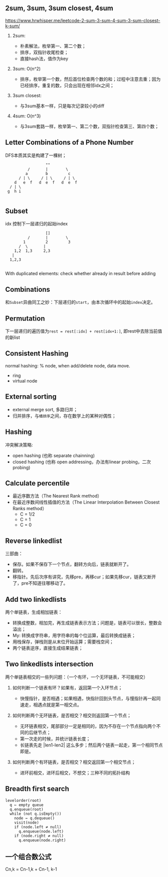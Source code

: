 ## 2sum, 3sum, 3sum closest, 4sum

<https://www.hrwhisper.me/leetcode-2-sum-3-sum-4-sum-3-sum-closest-k-sum/>

1. 2sum: 
	* 朴素解法，枚举第一、第二个数；
	* 排序，双指针收尾检查；
	* 直接hash法，值作为key
	
1. 3sum: O(n^2)
	* 排序，枚举第一个数，然后首位检查两个数的和；过程中注意去重；因为已经排序，重复的数，只会出现在相邻idx之间；
		
1. 3sum closest:
	* 与3sum基本一样，只是每次记录较小的diff
	
1. 4sum: O(n^3)
	* 与3sum套路一样，枚举第一、第二个数，双指针检查第三、第四个数；

## Letter Combinations of a Phone Number

DFS本质其实是构建了一棵树；

```
  			      ""
		  /	      |        \
		 a        b         c
      / | \     / | \     / | \
    d   e  f   d  e  f   d  e  f 
  / | \
 g  h i
	
```   

## Subset

idx 控制下一层递归的起始index

```
  			      []
		  /	      |        \
		1         2         3
      /  \       |        
    1,2  1,3     2,3     
   | 
  1,2,3
	
``` 
With duplicated elements: check whether already in result before adding

## Combinations

和`Subset`异曲同工之妙：下层递归的`start`，由本次循环中的起始`index`决定。

## Permutation

下一层递归的遍历值为`rest = rest[:idx] + rest[idx+1:]`, 即rest中去除当前值的新list

## Consistent Hashing

normal hashing: % node, when add/delete node, data move.

* ring
* virtual node

## External sorting

* external merge sort, 多路归并；
* 归并排序，与`桶排序`之间，存在数学上的某种对偶性；

## Hashing

冲突解决策略: 

* open hashing (也称 separate chainning)
* closed hashing (也称 open addressing，办法有linear probing，二次probing)

## Calculate percentile

* 最近序数方法（The Nearest Rank method）
* 在最近序数间线性插值的方法（The Linear Interpolation Between Closest Ranks method）
  * C = 1/2
  * C = 1
  * C = 0
  
## Reverse linkedlist

三部曲：

* 保存。如果不保存下一个节点，翻转方向后，链表就断开了。
* 翻转。
* 移指针。先后次序有讲究，先移pre，再移cur；如果先移cur，链表又断开了，pre不知道往哪移动了。
  
## Add two linkedlists

两个单链表，生成相加链表：

* 转换成整数，相加完，再生成链表表示方法；问题是，链表可以很长，整数会溢出；
* My: 转换成字符串，用字符串的每个位运算，最后转换成链表；
* 用栈保存，弹栈则是从末位开始运算；需要栈空间；
* 两个链表逆序，直接生成结果链表；

## Two linkedlists intersection

两个单链表相交的一些列问题：（一个有环，一个无环链表，不可能相交）


1. 如何判断一个链表有环？如果有，返回第一个入环节点；
	
	* 快慢指针，是否相遇；如果相遇，快指针回到头节点，与慢指针再一起同速走，相遇点就是第一相交点。

2. 如何判断两个无环链表，是否相交？相交则返回第一个节点；
	
	* 无环链表相交，尾部部分一定是相同的，因为不存在一个节点指向两个不同的后继节点；
	* 第一次走的时候，并统计链表长度；
	* 长链表先走 |len1-len2| 这么多步；然后两个链表一起走，第一个相同节点即是。
	
3. 如何判断两个有环链表，是否相交？相交返回第一个相交节点；

	* 进环前相交，进环后相交，不想交；三种不同的拓扑结构
	
## Breadth first search

```
levelorder(root)
  q ← empty queue
  q.enqueue(root)
  while (not q.isEmpty())
    node ← q.dequeue()
    visit(node)
    if (node.left ≠ null)
      q.enqueue(node.left)
    if (node.right ≠ null)
      q.enqueue(node.right)
```
 
## 一个组合数公式

Cn,k = Cn-1,k + Cn-1, k-1








